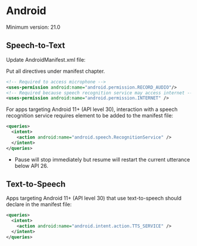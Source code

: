 # Android

Minimum version: 21.0

## Speech-to-Text

Update AndroidManifest.xml file:

Put all directives under manifest chapter.
```xml
<!-- Required to access microphone -->
<uses-permission android:name="android.permission.RECORD_AUDIO"/>
<!-- Required because speech recognition service may access internet -->
<uses-permission android:name="android.permission.INTERNET" />
```

For apps targeting Android 11+ (API level 30), interaction with a speech recognition service requires element to be added to the manifest file:
```xml
<queries>
  <intent>
    <action android:name="android.speech.RecognitionService" />
  </intent>
</queries>
```

- Pause will stop immediately but resume will restart the current utterance below API 26.

## Text-to-Speech

Apps targeting Android 11+ (API level 30) that use text-to-speech should declare in the manifest file:
```xml
<queries>
  <intent>
    <action android:name="android.intent.action.TTS_SERVICE" />
  </intent>
</queries>
```